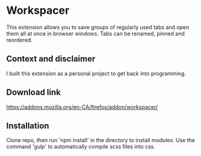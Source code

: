 # Workspacer
This extension allows you to save groups of regularly used tabs and open them all at once in browser windows. 
Tabs can be renamed, pinned and reordered.

## Context and disclaimer
I built this extension as a personal project to get back into programming.

## Download link
https://addons.mozilla.org/en-CA/firefox/addon/workspacer/

## Installation
Clone repo, then run 'npm install' in the directory to install modules.
Use the command 'gulp' to automatically compile scss files into css.
